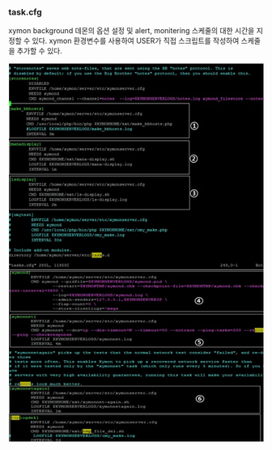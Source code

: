 ### task.cfg 
xymon background 데몬의 옵션 설정 및 alert, monitering 스케줄의 대한 시간을 지정할 수 있다.
xymon 환경변수를 사용하여 USER가 직접 스크립트를 작성하여 스케줄을 추가할 수 있다.

![텍스트](https://github.com/sahagong/xymon/blob/master/img/task.cfg.jpg)
